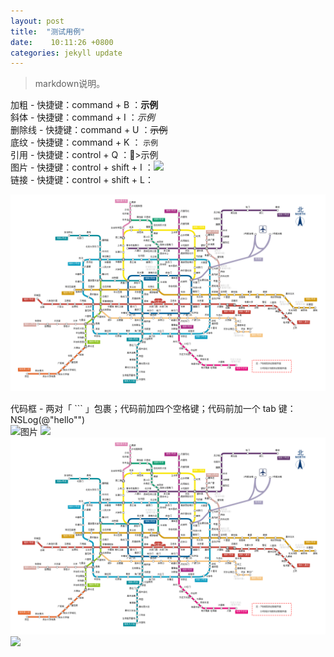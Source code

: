 ```yaml
---
layout: post
title:  "测试用例"
date:    10:11:26 +0800
categories: jekyll update
---
```

>markdown说明。    

加粗 - 快捷键：command + B ：**示例**  
斜体 - 快捷键：command + I ：*示例*  
删除线 - 快捷键：command + U  ：~~示例~~  
底纹 - 快捷键：command + K ： `示例`  
引用 - 快捷键：control + Q ：>示例  
图片 - 快捷键：control + shift + I ：![](http://)  
链接 - 快捷键：control + shift + L：[](http://)  

![](/others/bjdt.png)

代码框 - 两对「 ``` 」包裹；代码前加四个空格键；代码前加一个 tab 键：    NSLog(@"hello"")    
 ![图片](images/001.jpg)
![](https://pic2.zhimg.com/90/0a881767df93d5fde2793f6f54d7b5f8_250x0.jpg)
![](others/bjdt.png)
![](./../images/001.jpg)


